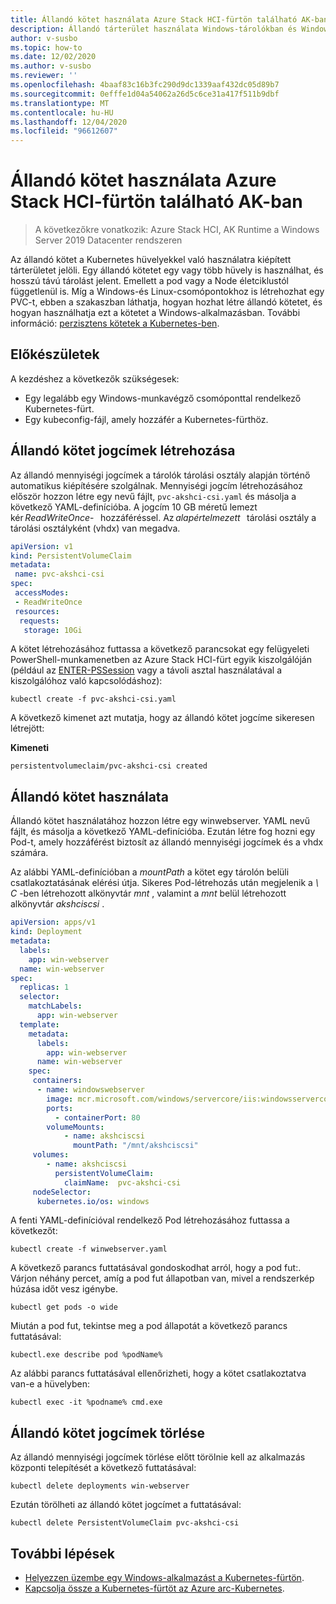 ```yaml
---
title: Állandó kötet használata Azure Stack HCI-fürtön található AK-ban
description: Állandó tárterület használata Windows-tárolókban és Windows-csomópontok előkészítése csoportosan felügyelt szolgáltatásfiókok számára
author: v-susbo
ms.topic: how-to
ms.date: 12/02/2020
ms.author: v-susbo
ms.reviewer: ''
ms.openlocfilehash: 4baaf83c16b3fc290d9dc1339aaf432dc05d89b7
ms.sourcegitcommit: 0efffe1d04a54062a26d5c6ce31a417f511b9dbf
ms.translationtype: MT
ms.contentlocale: hu-HU
ms.lasthandoff: 12/04/2020
ms.locfileid: "96612607"
---
```

# <a name="use-persistent-volume-in-an-aks-on-azure-stack-hci-cluster"></a>Állandó kötet használata Azure Stack HCI-fürtön található AK-ban

> A következőkre vonatkozik: Azure Stack HCI, AK Runtime a Windows Server 2019 Datacenter rendszeren

Az állandó kötet a Kubernetes hüvelyekkel való használatra kiépített tárterületet jelöli. Egy állandó kötetet egy vagy több hüvely is használhat, és hosszú távú tárolást jelent. Emellett a pod vagy a Node életciklustól függetlenül is. Míg a Windows-és Linux-csomópontokhoz is létrehozhat egy PVC-t, ebben a szakaszban láthatja, hogyan hozhat létre állandó kötetet, és hogyan használhatja ezt a kötetet a Windows-alkalmazásban. További információ: [perzisztens kötetek a Kubernetes-ben](https://kubernetes.io/docs/concepts/storage/persistent-volumes/).

## <a name="before-you-begin"></a>Előkészületek

A kezdéshez a következők szükségesek:

* Egy legalább egy Windows-munkavégző csomóponttal rendelkező Kubernetes-fürt.
* Egy kubeconfig-fájl, amely hozzáfér a Kubernetes-fürthöz.

## <a name="create-a-persistent-volume-claim"></a>Állandó kötet jogcímek létrehozása

Az állandó mennyiségi jogcímek a tárolók tárolási osztály alapján történő automatikus kiépítésére szolgálnak. Mennyiségi jogcím létrehozásához először hozzon létre egy nevű fájlt, `pvc-akshci-csi.yaml` és másolja a következő YAML-definícióba. A jogcím 10 GB méretű lemezt kér *ReadWriteOnce*-   hozzáféréssel. Az *alapértelmezett*   tárolási osztály a tárolási osztályként (vhdx) van megadva.  

```yaml
apiVersion: v1
kind: PersistentVolumeClaim
metadata:
 name: pvc-akshci-csi
spec:
 accessModes:
 - ReadWriteOnce
 resources:
  requests:
   storage: 10Gi
```
A kötet létrehozásához futtassa a következő parancsokat egy felügyeleti PowerShell-munkamenetben az Azure Stack HCI-fürt egyik kiszolgálóján (például az [ENTER-PSSession](/powershell/module/microsoft.powershell.core/enter-pssession) vagy a távoli asztal használatával a kiszolgálóhoz való kapcsolódáshoz): 

```
kubectl create -f pvc-akshci-csi.yaml 
```
A következő kimenet azt mutatja, hogy az állandó kötet jogcíme sikeresen létrejött:

**Kimeneti**
```
persistentvolumeclaim/pvc-akshci-csi created
```

## <a name="use-persistent-volume"></a>Állandó kötet használata

Állandó kötet használatához hozzon létre egy winwebserver. YAML nevű fájlt, és másolja a következő YAML-definícióba. Ezután létre fog hozni egy Pod-t, amely hozzáférést biztosít az állandó mennyiségi jogcímek és a vhdx számára. 

Az alábbi YAML-definícióban a *mountPath* a kötet egy tárolón belüli csatlakoztatásának elérési útja. Sikeres Pod-létrehozás után megjelenik a *\\ C* -ben létrehozott alkönyvtár *mnt* , valamint a *mnt* belül létrehozott alkönyvtár *akshciscsi* .


```yaml
apiVersion: apps/v1 
kind: Deployment 
metadata: 
  labels: 
    app: win-webserver 
  name: win-webserver 
spec: 
  replicas: 1 
  selector: 
    matchLabels: 
      app: win-webserver 
  template: 
    metadata: 
      labels: 
        app: win-webserver 
      name: win-webserver 
    spec: 
     containers: 
      - name: windowswebserver 
        image: mcr.microsoft.com/windows/servercore/iis:windowsservercore-ltsc2019 
        ports:  
          - containerPort: 80    
        volumeMounts: 
            - name: akshciscsi 
              mountPath: "/mnt/akshciscsi" 
     volumes: 
        - name: akshciscsi 
          persistentVolumeClaim: 
            claimName:  pvc-akshci-csi 
     nodeSelector: 
      kubernetes.io/os: windows 
```

A fenti YAML-definícióval rendelkező Pod létrehozásához futtassa a következőt:
```
kubectl create -f winwebserver.yaml 
```

A következő parancs futtatásával gondoskodhat arról, hogy a pod fut:. Várjon néhány percet, amíg a pod fut állapotban van, mivel a rendszerkép húzása időt vesz igénybe. 
```
kubectl get pods -o wide 
```
Miután a pod fut, tekintse meg a pod állapotát a következő parancs futtatásával: 
```
kubectl.exe describe pod %podName% 
```

Az alábbi parancs futtatásával ellenőrizheti, hogy a kötet csatlakoztatva van-e a hüvelyben:
```
kubectl exec -it %podname% cmd.exe 
```

## <a name="delete-a-persistent-volume-claim"></a>Állandó kötet jogcímek törlése

Az állandó mennyiségi jogcímek törlése előtt törölnie kell az alkalmazás központi telepítését a következő futtatásával:
```
kubectl delete deployments win-webserver
```

Ezután törölheti az állandó kötet jogcímet a futtatásával:
```
kubectl delete PersistentVolumeClaim pvc-akshci-csi
```

## <a name="next-steps"></a>További lépések
- [Helyezzen üzembe egy Windows-alkalmazást a Kubernetes-fürtön](./deploy-windows-application.md).
- [Kapcsolja össze a Kubernetes-fürtöt az Azure arc-Kubernetes](./connect-to-arc.md).
